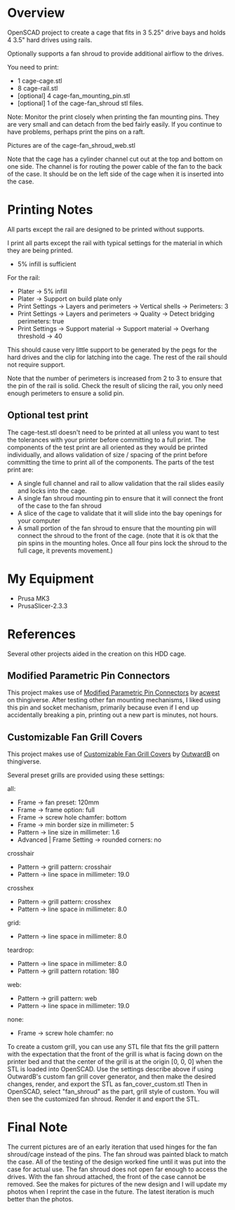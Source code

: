 # Overview
OpenSCAD project to create a cage that fits in 3 5.25" drive bays and holds 4 3.5" hard drives using rails.

Optionally supports a fan shroud to provide additional airflow to the drives.

You need to print:

- 1 cage-cage.stl
- 8 cage-rail.stl
- [optional] 4 cage-fan_mounting_pin.stl
- [optional] 1 of the cage-fan_shroud stl files.

Note:  Monitor the print closely when printing the fan mounting pins.
They are very small and can detach from the bed fairly easily.
If you continue to have problems, perhaps print the pins on a raft.

Pictures are of the cage-fan_shroud_web.stl

Note that the cage has a cylinder channel cut out at the top and bottom on one side.
The channel is for routing the power cable of the fan to the back of the case.
It should be on the left side of the cage when it is inserted into the case.

# Printing Notes
All parts except the rail are designed to be printed without supports.

I print all parts except the rail with typical settings for the material in which they are being printed.
- 5% infill is sufficient

For the rail:
- Plater -> 5% infill
- Plater -> Support on build plate only
- Print Settings -> Layers and perimeters -> Vertical shells -> Perimeters: 3
- Print Settings -> Layers and perimeters -> Quality -> Detect bridging perimeters: true
- Print Settings -> Support material -> Support material -> Overhang threshold -> 40

This should cause very little support to be generated by the pegs for the hard drives and the clip for latching into the cage.
The rest of the rail should not require support.

Note that the number of perimeters is increased from 2 to 3 to ensure that the pin of the rail is solid.
Check the result of slicing the rail, you only need enough perimeters to ensure a solid pin.

## Optional test print
The cage-test.stl doesn't need to be printed at all unless you want to test the tolerances with your printer before committing to a full print.
The components of the test print are all oriented as they would be printed individually, and allows validation of size / spacing of the print before committing the time to print all of the components.
The parts of the test print are:
- A single full channel and rail to allow validation that the rail slides easily and locks into the cage.
- A single fan shroud mounting pin to ensure that it will connect the front of the case to the fan shroud
- A slice of the cage to validate that it will slide into the bay openings for your computer
- A small portion of the fan shroud to ensure that the mounting pin will connect the shroud to the front of the cage.  (note that it is ok that the pin spins in the mounting holes.  Once all four pins lock the shroud to the full cage, it prevents movement.)

# My Equipment
- Prusa MK3
- PrusaSlicer-2.3.3

# References

Several other projects aided in the creation on this HDD cage.

## Modified Parametric Pin Connectors
This project makes use of [Modified Parametric Pin Connectors](https://www.thingiverse.com/thing:3218332) by [acwest](https://www.thingiverse.com/acwest/designs) on thingiverse.  After testing other fan mounting mechanisms, I liked using this pin and socket mechanism, primarily because even if I end up accidentally breaking a pin, printing out a new part is minutes, not hours.

## Customizable Fan Grill Covers
This project makes use of [Customizable Fan Grill Covers](https://www.thingiverse.com/thing:4837562) by [OutwardB](https://www.thingiverse.com/OutwardB) on thingiverse.

Several preset grills are provided using these settings:

all:
- Frame -> fan preset: 120mm
- Frame -> frame option: full
- Frame -> screw hole chamfer: bottom
- Frame -> min border size in millimeter: 5
- Pattern -> line size in millimeter: 1.6
- Advanced | Frame Setting -> rounded corners: no

crosshair
- Pattern -> grill pattern: crosshair
- Pattern -> line space in millimeter:  19.0

crosshex
- Pattern -> grill pattern: crosshex
- Pattern -> line space in millimeter:  8.0

grid:
- Pattern -> line space in millimeter:  8.0

teardrop:
- Pattern -> line space in millimeter:  8.0
- Pattern -> grill pattern rotation: 180

web:
- Pattern -> grill pattern: web
- Pattern -> line space in millimeter:  19.0

none:
- Frame -> screw hole chamfer: no

To create a custom grill, you can use any STL file that fits the grill pattern with the expectation that the front of the grill is what is facing down on the printer bed and that the center of the grill is at the origin [0, 0, 0] when the STL is loaded into OpenSCAD.
Use the settings describe above if using OutwardB's custom fan grill cover generator, and then make the desired changes, render, and export the STL as fan_cover_custom.stl
Then in OpenSCAD, select "fan_shroud" as the part, grill style of custom.
You will then see the customized fan shroud.
Render it and export the STL.

# Final Note
The current pictures are of an early iteration that used hinges for the fan shroud/cage instead of the pins.
The fan shroud was painted black to match the case.
All of the testing of the design worked fine until it was put into the case for actual use.
The fan shroud does not open far enough to access the drives.
With the fan shroud attached, the front of the case cannot be removed.
See the makes for pictures of the new design and I will update my photos when I reprint the case in the future.
The latest iteration is much better than the photos.

